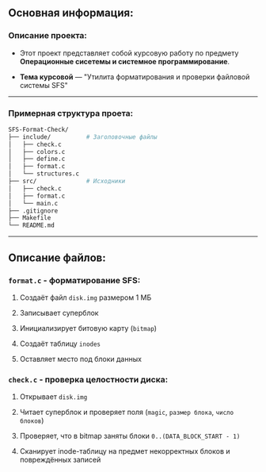 ## Основная информация:

### Описание проекта:
- Этот проект представляет собой курсовую работу по предмету **Операционные сисетемы и системное программирование**. 

- **Тема курсовой** — "Утилита форматирования и проверки файловой системы SFS"

---

### Примерная структура проета:
``` bash
SFS-Format-Check/
├── include/          # Заголовочные файлы
│   ├── check.c
│   ├── colors.c
│   ├── define.c
│   ├── format.c
│   └── structures.c
├── src/              # Исходники
│   ├── check.c
│   ├── format.c
│   └── main.c
├── .gitignore
├── Makefile
└── README.md
```
---

## Описание файлов:

### ```format.c``` - форматирование SFS:
1. Создаёт файл ```disk.img``` размером 1 МБ

2. Записывает суперблок

3. Инициализирует битовую карту (```bitmap```)

4. Создаёт таблицу ```inodes```

5. Оставляет место под блоки данных


### ```check.c``` - проверка целостности диска:
1. Открывает ```disk.img```

2. Читает суперблок и проверяет поля (```magic```, ```размер блока```, ```число блоков```)

3. Проверяет, что в bitmap заняты блоки ```0..(DATA_BLOCK_START - 1)```

4. Сканирует inode-таблицу на предмет некорректных блоков и повреждённых записей